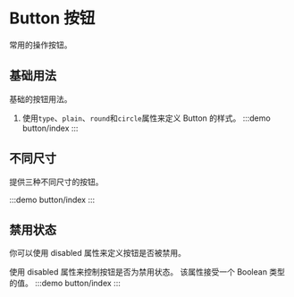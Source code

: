 
# Button 按钮

常用的操作按钮。

## 基础用法

基础的按钮用法。
1. 使用`type`、`plain`、`round`和`circle`属性来定义 Button 的样式。
:::demo 
button/index
:::

## 不同尺寸

提供三种不同尺寸的按钮。

:::demo
button/index
:::
## 禁用状态

你可以使用 disabled 属性来定义按钮是否被禁用。

使用 disabled 属性来控制按钮是否为禁用状态。 该属性接受一个 Boolean 类型的值。
:::demo
button/index
:::
